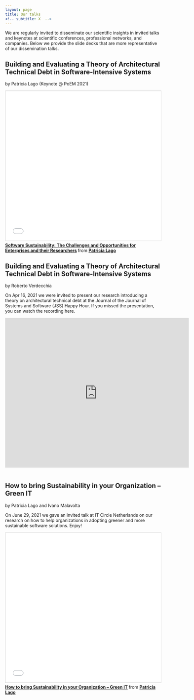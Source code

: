 ```yaml
---
layout: page
title: Our talks
<!-- subtitle: X  -->
---
```


We are regularly invited to disseminate our scientific insights in invited talks and keynotes at scientific conferences, professional networks, and companies. Below we provide the slide decks that are more representative of our dissemination talks. 

## Building and Evaluating a Theory of Architectural Technical Debt in Software-Intensive Systems
by Patricia Lago (Keynote @ PoEM 2021)

<iframe src="//www.slideshare.net/slideshow/embed_code/key/4MgsGoJGjGKhIc" width="595" height="485" frameborder="0" marginwidth="0" marginheight="0" scrolling="no" style="border:1px solid #CCC; border-width:1px; margin-bottom:5px; max-width: 100%;" allowfullscreen> </iframe> <div style="margin-bottom:5px"> <strong> <a href="//www.slideshare.net/patricia_lago/software-sustainability-the-challenges-and-opportunities-for-enterprises-and-their-researchers" title="Software Sustainability: The Challenges and Opportunities for Enterprises and their Researchers" target="_blank">Software Sustainability: The Challenges and Opportunities for Enterprises and their Researchers</a> </strong> from <strong><a href="https://www.slideshare.net/patricia_lago" target="_blank">Patricia Lago</a></strong> </div>

## Building and Evaluating a Theory of Architectural Technical Debt in Software-Intensive Systems
by Roberto Verdecchia

<div class="post-content"><p> On Apr 16, 2021 we were invited to present our research introducing a theory on architectural technical debt at the Journal of the Journal of Systems and Software (JSS) Happy Hour. If you missed the presentation, you can watch the recording here.</p>
<iframe width="595" height="485" src="https://www.youtube.com/embed/0iEZhk6I0Lo" title="YouTube video player" frameborder="0" allow="accelerometer; autoplay; clipboard-write; encrypted-media; gyroscope; picture-in-picture" allowfullscreen></iframe></div><br>

## How to bring Sustainability in your Organization – Green IT
by Patricia Lago and Ivano Malavolta

<div class="post-content"><p> On June 29, 2021 we gave an invited talk at IT Circle Netherlands on our research on how to help organizations in adopting greener and more sustainable software solutions. Enjoy!</p>
<iframe src="//www.slideshare.net/slideshow/embed_code/key/ruyHNFS4JbFN7j" width="595" height="485" frameborder="0" marginwidth="0" marginheight="0" scrolling="no" style="border:1px solid #CCC; border-width:1px; margin-bottom:5px; max-width: 100%;" allowfullscreen> </iframe> <div style="margin-bottom:5px"> <strong> <a href="//www.slideshare.net/patricia_lago/how-to-bring-sustainability-in-your-organization-green-it" title="How to bring Sustainability in your Organization – Green IT" target="_blank">How to bring Sustainability in your Organization – Green IT</a> </strong> from <strong><a href="https://www.slideshare.net/patricia_lago" target="_blank">Patricia Lago</a></strong> </div>

